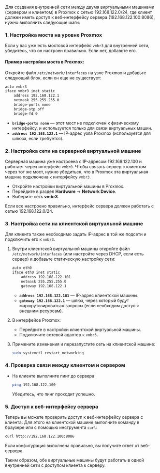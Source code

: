 Для создания внутренней сети между двумя виртуальными машинами (сервером и клиентом) в Proxmox с сетью 192.168.122.0/24, где клиент должен иметь доступ к веб-интерфейсу сервера (192.168.122.100:8086), нужно выполнить следующие шаги:

### 1. Настройка моста на уровне Proxmox

Если у вас уже есть мостовой интерфейс `vmbr3` для внутренней сети, убедитесь, что он настроен правильно. Если нет, добавьте его.

#### Пример настройки моста в Proxmox:

Откройте файл `/etc/network/interfaces` на узле Proxmox и добавьте следующий блок, если он еще не существует:

```bash
auto vmbr3
iface vmbr3 inet static
    address 192.168.122.1
    netmask 255.255.255.0
    bridge-ports none
    bridge-stp off
    bridge-fd 0
```

- **`bridge-ports none`** — этот мост не подключен к физическому интерфейсу, и используется только для связи виртуальных машин.
- **`address 192.168.122.1`** — IP-адрес узла Proxmox (используется для шлюза, если требуется).

### 2. Настройка сети на серверной виртуальной машине

Серверная машина уже настроена с IP-адресом 192.168.122.100 и работает через интерфейс `vmbr0`. Чтобы связать сервер с клиентом через тот же мост, нужно убедиться, что в Proxmox эта виртуальная машина подключена к интерфейсу `vmbr3`. 

- Откройте настройки виртуальной машины в Proxmox.
- Перейдите в раздел **Hardware** → **Network Device**.
- Выберите сеть **vmbr3**.

Если все настроено правильно, интерфейс сервера должен работать с сетью 192.168.122.0/24.

### 3. Настройка сети на клиентской виртуальной машине

Для клиента также необходимо задать IP-адрес в той же подсети и подключить его к `vmbr3`.

1. Внутри клиентской виртуальной машины откройте файл `/etc/network/interfaces` (или настройте через DHCP, если есть сервер) и добавьте статическую настройку сети:

   ```bash
   auto eth0
   iface eth0 inet static
       address 192.168.122.101
       netmask 255.255.255.0
       gateway 192.168.122.1
   ```

   - **`address 192.168.122.101`** — IP-адрес клиентской машины.
   - **`gateway 192.168.122.1`** — шлюз, через который будут маршрутизироваться запросы (если необходим доступ к внешним ресурсам).

2. В интерфейсе Proxmox:
   - Перейдите в настройки клиентской виртуальной машины.
   - Подключите сетевой адаптер к `vmbr3`.

3. Примените изменения и перезапустите сеть на клиентской машине:
   ```bash
   sudo systemctl restart networking
   ```

### 4. Проверка связи между клиентом и сервером

- На клиенте выполните пинг до сервера:
   ```bash
   ping 192.168.122.100
   ```
   Убедитесь, что пинг проходит успешно.

### 5. Доступ к веб-интерфейсу сервера

Теперь вы можете проверить доступ к веб-интерфейсу сервера с клиента. Для этого на клиентской машине выполните команду в браузере или с помощью инструмента `curl`:

```bash
curl http://192.168.122.100:8086
```

Если конфигурация выполнена правильно, вы получите ответ от веб-сервера. 

Таким образом, обе виртуальные машины будут работать в одной внутренней сети с доступом клиента к серверу.